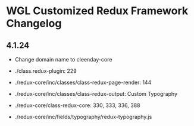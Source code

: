 # WGL Customized Redux Framework Changelog

## 4.1.24
* Change domain name to cleenday-core
* ./class.redux-plugin: 229
* ./redux-core/inc/classes/class-redux-page-render: 144
* ./redux-core/inc/classes/class-redux-output: Custom Typography
* ./redux-core/class-redux-core: 330, 333, 336, 388


* ./redux-core/inc/fields/typography/redux-typography.js
